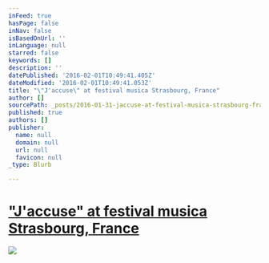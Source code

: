 ```yaml
---
inFeed: true
hasPage: false
inNav: false
isBasedOnUrl: ''
inLanguage: null
starred: false
keywords: []
description: ''
datePublished: '2016-02-01T10:49:41.405Z'
dateModified: '2016-02-01T10:49:41.053Z'
title: "\"J'accuse\" at festival musica Strasbourg, France"
author: []
sourcePath: _posts/2016-01-31-jaccuse-at-festival-musica-strasbourg-france.md
published: true
authors: []
publisher:
  name: null
  domain: null
  url: null
  favicon: null
_type: Blurb

---
```

# ["J'accuse" at festival musica Strasbourg, France][0]
![](https://s3-us-west-2.amazonaws.com/the-grid-img/p/69de64599d8b8fa1d83c49ae1bb0d66da71b8016.jpg)

[0]: http://www.festivalmusica.org/edition/2015/manifestation/1563/jaccuse